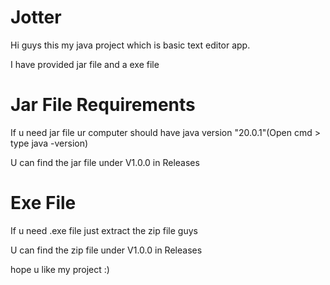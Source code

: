 # Jotter
Hi guys this my java project which is basic text editor app.

I have provided jar file and a exe file 

# Jar File Requirements 
If u need jar file ur computer should have java version "20.0.1"(Open cmd > type java -version)

U can find the jar file under V1.0.0 in Releases

# Exe File
If u need .exe file just extract the zip file guys

U can find the zip file under V1.0.0 in Releases

hope u like my project :)
